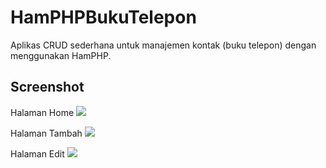 # HamPHPBukuTelepon
Aplikas CRUD sederhana untuk manajemen kontak (buku telepon) dengan menggunakan HamPHP.

## Screenshot
Halaman Home
![](https://raw.githubusercontent.com/robisemicolon/HamPHPBukuTelepon/master/Home.png)

Halaman Tambah
![](https://raw.githubusercontent.com/robisemicolon/HamPHPBukuTelepon/master/Tambah.png)

Halaman Edit
![](https://raw.githubusercontent.com/robisemicolon/HamPHPBukuTelepon/master/Edit.png)
